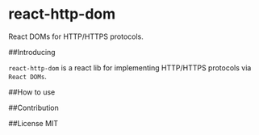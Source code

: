 # react-http-dom

React DOMs for HTTP/HTTPS protocols.

##Introducing

`react-http-dom` is a react lib for implementing HTTP/HTTPS protocols via `React DOMs`.

##How to use

##Contribution

##License
MIT
